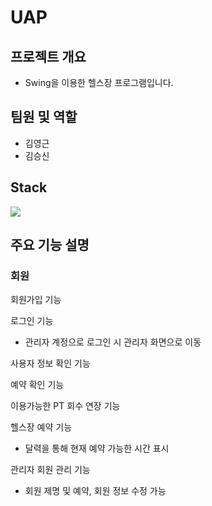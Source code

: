 # UAP
## 프로젝트 개요
+ Swing을 이용한 헬스장 프로그램입니다.
## 팀원 및 역할
+ 김영근
+ 김승신
## Stack
<img src="https://img.shields.io/badge/oracle-1572B6?style=for-the-badge&logo=oracle&logoColor=white"> 

## 주요 기능 설명
### 회원
회원가입 기능

로그인 기능
+ 관리자 계정으로 로그인 시 관리자 화면으로 이동

사용자 정보 확인 기능

예약 확인 기능

이용가능한 PT 회수 연장 기능

헬스장 예약 기능
+ 달력을 통해 현재 예약 가능한 시간 표시

관리자 회원 관리 기능
+ 회원 제명 및 예약, 회원 정보 수정 가능
